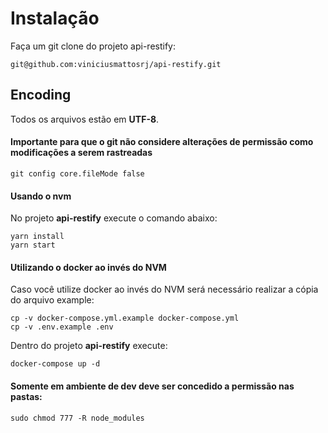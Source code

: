 # Instalação

Faça um git clone do projeto api-restify:
```
git@github.com:viniciusmattosrj/api-restify.git
```

## Encoding

Todos os arquivos estão em **UTF-8**.


#### Importante para que o git não considere alterações de permissão como modificações a serem rastreadas

```
git config core.fileMode false
```

#### Usando o nvm

No projeto **api-restify** execute o comando abaixo:
```
yarn install
yarn start
```

#### Utilizando o docker ao invés do NVM

Caso você utilize docker ao invés do NVM será necessário realizar a cópia do arquivo example:
```
cp -v docker-compose.yml.example docker-compose.yml
cp -v .env.example .env
```

Dentro do projeto **api-restify** execute:
```
docker-compose up -d
```

#### Somente em ambiente de dev deve ser concedido a permissão nas pastas:

```
sudo chmod 777 -R node_modules
```